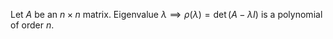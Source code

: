 Let $A$ be an $n\times n$ matrix.
Eigenvalue $\lambda\implies \rho(\lambda)=\det(A-\lambda I)$ is a polynomial of order $n$.
